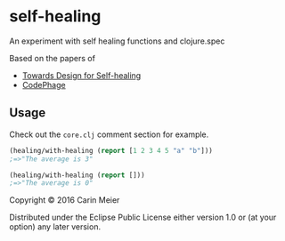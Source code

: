 # self-healing

An experiment with self healing functions and clojure.spec

Based on the papers of
* [Towards Design for Self-healing](http://software.imdea.org/~alessandra.gorla/papers/Gorla-DesignSH-SoQua07.pdf)
* [CodePhage](http://people.csail.mit.edu/stelios/papers/codephage_pldi15.pdf) 

## Usage

Check out the `core.clj` comment section for example.

```clojure
(healing/with-healing (report [1 2 3 4 5 "a" "b"]))
;=>"The average is 3"

(healing/with-healing (report []))
;=>"The average is 0"
```

Copyright © 2016 Carin Meier

Distributed under the Eclipse Public License either version 1.0 or (at
your option) any later version.
